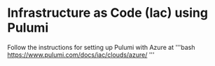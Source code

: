# Infrastructure as Code (Iac) using Pulumi

Follow the instructions for setting up Pulumi with Azure at
'''bash
https://www.pulumi.com/docs/iac/clouds/azure/
'''
